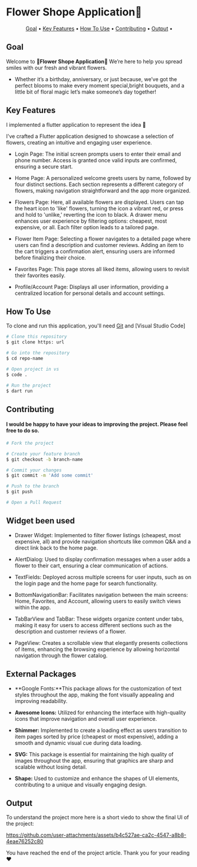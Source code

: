 # Flower Shope Application🌸






<p align="center">
  <a href="#goal">Goal</a> •
  <a href="#key-features">Key Features</a> •
  <a href="#how-to-use">How To Use</a> •
  <a href="#contributing">Contributing</a> •
  <a href="#output">Output</a> •
</p>

## Goal 
Welcome to **🌸Flower Shope Application🌸** We’re here to help you spread smiles with our fresh and vibrant flowers.
- Whether it’s a birthday, anniversary, or just because, we’ve got the perfect blooms to make every moment special,bright bouquets, and a little bit of floral magic let’s make someone’s day together!


## Key Features 
I implemented a flutter application to represent the idea 📱

I've crafted a Flutter application designed to showcase a selection of flowers, creating an intuitive and engaging user experience.

- Login Page:
   The initial screen prompts users to enter their email and phone number. Access is granted once valid inputs are confirmed, ensuring a secure start.

- Home Page:
  A personalized welcome greets users by name, followed by four distinct sections. Each section represents a different category of flowers, making navigation 
  straightforward and the app more organized.

- Flowers Page:
  Here, all available flowers are displayed. Users can tap the heart icon to 'like' flowers, turning the icon a vibrant red, or press and hold to 'unlike,' reverting the 
  icon to black. A drawer menu enhances user experience by filtering options: cheapest, most expensive, or all. Each filter option leads to a tailored page.

- Flower Item Page:
  Selecting a flower navigates to a detailed page where users can find a description and customer reviews. Adding an item to the cart triggers a confirmation alert, 
  ensuring users are informed before finalizing their choice.

- Favorites Page:
  This page stores all liked items, allowing users to revisit their favorites easily.

- Profile/Account Page:
  Displays all user information, providing a centralized location for personal details and account settings.

  

## How To Use
To clone and run this application, you'll need [Git](https://git-scm.com) and [Visual Studio Code] 

```bash
# Clone this repository
$ git clone https: url

# Go into the repository
$ cd repo-name

# Open project in vs
$ code .

# Run the project 
$ dart run
```

## Contributing
#### I would be happy to have your ideas to improving the project. Please feel free to do so.
```bash
# Fork the project

# Create your feature branch
$ git checkout -b branch-name

# Commit your changes
$ git commit -m 'Add some commit'

# Push to the branch
$ git push

# Open a Pull Request

```

## Widget been used 
- Drawer Widget: Implemented to filter flower listings (cheapest, most expensive, all) and provide navigation shortcuts like common Q&A and a direct link back to the home page.

- AlertDialog: Used to display confirmation messages when a user adds a flower to their cart, ensuring a clear communication of actions.

- TextFields: Deployed across multiple screens for user inputs, such as on the login page and the home page for search functionality.

- BottomNavigationBar: Facilitates navigation between the main screens: Home, Favorites, and Account, allowing users to easily switch views within the app.

- TabBarView and TabBar: These widgets organize content under tabs, making it easy for users to access different sections such as the description and customer reviews of a flower.

- PageView: Creates a scrollable view that elegantly presents collections of items, enhancing the browsing experience by allowing horizontal navigation through the flower catalog.

  
## External Packages
- **Google Fonts:**This package allows for the customization of text styles throughout the app, making the font visually appealing and improving readability.

- **Awesome Icons:**
  Utilized for enhancing the interface with high-quality icons that improve navigation and overall user experience.

- **Shimmer:**
  Implemented to create a loading effect as users transition to item pages sorted by price (cheapest or most expensive), adding a smooth and dynamic visual cue during data 
  loading.

- **SVG:**
  This package is essential for maintaining the high quality of images throughout the app, ensuring that graphics are sharp and scalable without losing detail.

- **Shape:**
  Used to customize and enhance the shapes of UI elements, contributing to a unique and visually engaging design.
         

## Output 
To understand the project more here is a short viedo to show the final UI of the project:  


https://github.com/user-attachments/assets/b4c527ae-ca2c-4547-a8b8-4eae76252c80


You have reached the end of the project article.
Thank you for your reading ❤️


